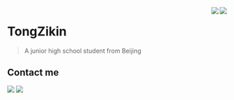 <a href="#">
<img align="right" src="https://github-readme-stats.vercel.app/api?username=Zikinn&show_icons=true&hide_border=true">
<img align="right" src="https://github-readme-stats.vercel.app/api/top-langs/?username=Zikinn&layout=compact">
</a>

# TongZikin
> A junior high school student from Beijing

## Contact me
[![](https://img.shields.io/badge/-https://me.tangzhiqian.cn-0e83cd?style=flat-square&logo=Blogger&logoColor=fff)](https://me.tangzhiqian.cn)
[![](https://img.shields.io/badge/-i@tzq.email-911318?style=flat-square&logo=Mail.RU&logoColor=white&labelColor=c14438)](mailto:i@tzq.email)


<!--
**Zikinn/Zikinn** is a ✨ _special_ ✨ repository because its `README.md` (this file) appears on your GitHub profile.

Here are some ideas to get you started:

- 🔭 I’m currently working on ...
- 🌱 I’m currently learning ...
- 👯 I’m looking to collaborate on ...
- 🤔 I’m looking for help with ...
- 💬 Ask me about ...
- 📫 How to reach me: ...
- 😄 Pronouns: ...
- ⚡ Fun fact: ...
-->
